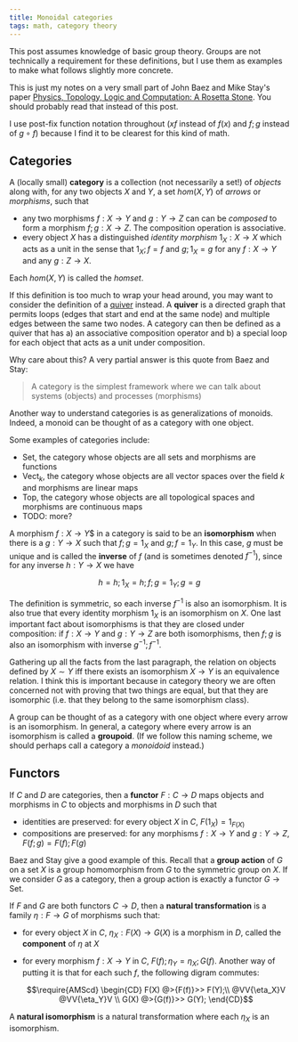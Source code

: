 ```yaml
---
title: Monoidal categories
tags: math, category theory
---
```


This post assumes knowledge of basic group theory. Groups are not technically a requirement for these definitions, but I use them as examples to make what follows slightly more concrete.

This is just my notes on a very small part of  John Baez and Mike Stay's paper [Physics, Topology, Logic and Computation: A Rosetta Stone][rosetta]. You should probably read that instead of this post.

I use post-fix function notation throughout ($xf$ instead of $f(x)$ and $f;g$ instead of $g \circ f$) because I find it to be clearest for this kind of math.

## Categories

A (locally small) **category** is a collection (not necessarily a set!) of *objects* along with, for any two objects $X$ and $Y$, a set $hom(X, Y)$ of *arrows* or *morphisms*, such that

 - any two morphisms $f: X \to Y$ and $g: Y \to Z$ can can be *composed* to form a morphism $f ; g: X \to Z$. The composition operation is associative.
 - every object $X$ has a distinguished *identity morphism* $1_X: X \to X$ which acts as a unit in the sense that $1_X ; f = f$ and $g ; 1_X = g$ for any $f: X \to Y$ and any $g: Z \to X$.

Each $hom(X, Y)$ is called the *homset*.

If this definition is too much to wrap your head around, you may want to consider the definition of a [quiver][quiver-wiki] instead. A **quiver** is a directed graph that permits loops (edges that start and end at the same node) and multiple edges between the same two nodes. A category can then be defined as a quiver that has a) an associative composition operator and b) a special loop for each object that acts as a unit under composition.

Why care about this? A very partial answer is this quote from Baez and Stay:

 > A category is the simplest framework where we can talk about systems (objects) and processes (morphisms)

Another way to understand categories is as generalizations of monoids. Indeed, a monoid can be thought of as a category with one object.

Some examples of categories include:

 - $\text{Set}$, the category whose objects are all sets and morphisms are functions
 - $\text{Vect}_k$, the category whose objects are all vector spaces over the field $k$ and morphisms are linear maps
 - $\text{Top}$, the category whose objects are all topological spaces and morphisms are continuous maps
 - TODO: more?

A morphism $f: X \to Y$$ in a category is said to be an **isomorphism** when there is a $g: Y \to X$ such that $f ; g = 1_X$ and $g ; f = 1_Y$. In this case, $g$ must be unique and is called the **inverse** of $f$ (and is sometimes denoted $f^{-1}$), since for any inverse $h: Y \to X$ we have

$$h = h ; 1_X = h ; f ; g = 1_Y ; g = g$$

The definition is symmetric, so each inverse $f^{-1}$ is also an isomorphism. It is also true that every identity morphism $1_X$ is an isomorphism on $X$. One last important fact about isomorphisms is that they are closed under composition: if $f: X \to Y$ and $g: Y \to Z$ are both isomorphisms, then $f;g$ is also an isomorphism with inverse $g^{-1} ; f^{-1}$.

Gathering up all the facts from the last paragraph, the relation on objects defined by $X \sim Y$ iff there exists an isomorphism $X \to Y$ is an equivalence relation. I think this is important because in category theory we are often concerned not with proving that two things are equal, but that they are isomorphic (i.e. that they belong to the same isomorphism class).

A group can be thought of as a category with one object where every arrow is an isomorphism. In general, a category where every arrow is an isomorphism is called a **groupoid**. (If we follow this naming scheme, we should perhaps call a category a *monoidoid* instead.)

## Functors

If $C$ and $D$ are categories, then a **functor** $F: C \to D$ maps objects and morphisms in $C$ to objects and morphisms in $D$ such that

 - identities are preserved: for every object $X$ in $C$, $F(1_X) = 1_{F(X)}$
 - compositions are preserved: for any morphisms $f: X \to Y$ and $g: Y \to Z$, $F(f;g) = F(f) ; F(g)$

Baez and Stay give a good example of this. Recall that a **group action** of $G$ on a set $X$ is a group homomorphism from $G$ to the symmetric group on $X$. If we consider $G$ as a category, then a group action is exactly a functor $G \to \text{Set}$.

If $F$ and $G$ are both functors $C \to D$, then a **natural transformation** is a family $\eta: F \to G$ of morphisms such that:

 - for every object $X$ in $C$, $\eta_X: F(X) \to G(X)$ is a morphism in $D$, called the **component** of $\eta$ at $X$
 - for every morphism $f: X \to Y$ in $C$, $F(f) ; \eta_Y  = \eta_X ; G(f)$. Another way of putting it is that for each such $f$, the following digram commutes:

    $$\require{AMScd}
    \begin{CD}
    F(X) @>{F(f)}>> F(Y);\\
    @VV{\eta_X}V @VV{\eta_Y}V \\
    G(X) @>{G(f)}>> G(Y);
    \end{CD}$$

A **natural isomorphism** is a natural transformation where each $\eta_X$ is an isomorphism.


[rosetta]: http://math.ucr.edu/home/baez/rosetta.pdf
[quiver-wiki]: https://en.wikipedia.org/wiki/Quiver_%28mathematics%29
